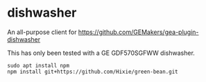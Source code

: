 # dishwasher
An all-purpose client for https://github.com/GEMakers/gea-plugin-dishwasher

This has only been tested with a GE GDF570SGFWW dishwasher.

```
sudo apt install npm
npm install git+https://github.com/Hixie/green-bean.git
```
